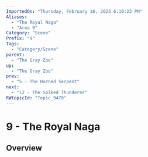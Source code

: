 ```yaml
---
ImportedOn: "Thursday, February 16, 2023 6:10:23 PM"
Aliases:
  - "The Royal Naga"
  - "Area 9"
Category: "Scene"
Prefix: "9"
Tags:
  - "Category/Scene"
parent:
  - "The Gray Zoo"
up:
  - "The Gray Zoo"
prev:
  - "5 - The Horned Serpent"
next:
  - "12 - The Spiked Thunderer"
RWtopicId: "Topic_9470"
---
```

# 9 - The Royal Naga
## Overview
